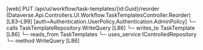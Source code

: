 [web] PUT /api/ui/workflow/task-templates/{id:Guid}/reorder  (Dataverse.Api.Controllers.UI.Workflow.TaskTemplatesController.Reorder)  [L83–L99] [auth=Authentication.UserPolicy,Authentication.AdminPolicy]
  └─ calls TaskTemplateRepository.WriteQuery [L86]
  └─ writes_to TaskTemplate [L86]
    └─ reads_from TaskTemplates
  └─ uses_service IControlledRepository<TaskTemplate>
    └─ method WriteQuery [L86]

